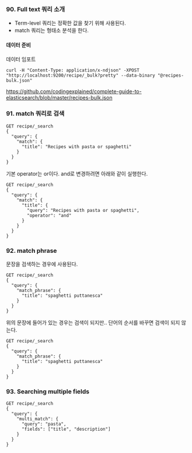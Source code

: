 ### 90. Full text 쿼리 소개

* Term-level 쿼리는 정확한 값을 찾기 위해 사용된다.
* match 쿼리는 형태소 분석을 한다.



#### 데이터 준비

데이터 임포트

```
curl -H "Content-Type: application/x-ndjson" -XPOST "http://localhost:9200/recipe/_bulk?pretty" --data-binary "@recipes-bulk.json"
```

https://github.com/codingexplained/complete-guide-to-elasticsearch/blob/master/recipes-bulk.json



### 91. match 쿼리로 검색

```
GET recipe/_search
{
  "query": {
    "match": {
      "title": "Recipes with pasta or spaghetti"
    }
  }
}
```

기본 operator는 or이다. and로 변경하려면 아래와 같이 실행한다.

```
GET recipe/_search
{
  "query": {
    "match": {
      "title": {
        "query": "Recipes with pasta or spaghetti",
        "operator": "and"
      }
    }
  }
}
```



### 92. match phrase

문장을 검색하는 경우에 사용된다.

```
GET recipe/_search
{
  "query": {
    "match_phrase": {
      "title": "spaghetti puttanesca"
    }
  }
}
```

위의 문장에 들어가 있는 경우는 검색이 되지만.. 단어의 순서를 바꾸면 검색이 되지 않는다.

```
GET recipe/_search
{
  "query": {
    "match_phrase": {
      "title": "spaghetti puttanesca"
    }
  }
}
```



### 93. Searching multiple fields

```
GET recipe/_search
{
  "query": {
    "multi_match": {
      "query": "pasta",
      "fields": ["title", "description"]
    }
  }
}
```





